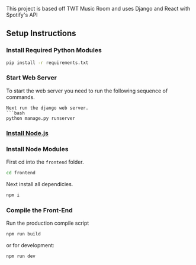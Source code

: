 This project is based off TWT Music Room and uses Django and React with Spotify's API

## Setup Instructions

### Install Required Python Modules

```bash
pip install -r requirements.txt
```
### Start Web Server

To start the web server you need to run the following sequence of commands.
```
Next run the django web server.
```bash
python manage.py runserver
```

### [Install Node.js](https://nodejs.org/en/)

### Install Node Modules

First cd into the ```frontend``` folder.
```bash
cd frontend
```
Next install all dependicies.
```bash
npm i
```

### Compile the Front-End

Run the production compile script
```bash
npm run build
```
or for development:
```bash
npm run dev
```
